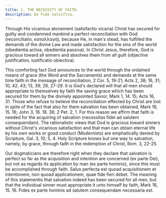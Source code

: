 ```yaml
---
title: 1. THE NECESSITY OF FAITH.
description: De Fide Salviftca.
---
```


Through His vicarious atonement (satisfactio vicaria) Christ has secured for guilty and condemned mankind a perfect reconciliation with God (reconciliatio, καταλλαγή), because He, in man's stead, has fulfilled the demands of the divine Law and made satisfaction for the sins of the world (obedientia activa, obedientia passiva). In Christ Jesus, therefore, God is gracious toward all sinners and absolves them from all guilt (objective justification, iustificatio obiectiva).

This comforting fact God announces to the world through the ordained means of grace (the Word and the Sacraments) and demands at the same time faith in the message of reconciliation, 2 Cor. 5, 19-21; Acts 2, 38; 16, 31; 10, 42. 43; 13, 39; 26, 27-29. It is God's declared will that all men should appropriate to themselves by faith the saving grace which has been secured for them by the divinely appointed Savior, Mark 1, 14. 15; Acts 16, 31. Those who refuse to believe the reconciliation effected by Christ are lost in spite of the fact that also for them salvation has been obtained, Mark 16, 15. 16; John 3, 16. 18. 36; 2 Pet. 2, 1. For this reason we affirm that faith is needed for the acquiring of salvation (necessitas fidei ad salutem consequendam). The rationalistic views that God is gracious toward sinners without Christ's vicarious satisfaction and that man can obtain eternal life by his own works or good conduct (Modernists) are emphatically denied by Scripture, Gal. 3, 10; 5, 4. Holy Scripture knows but one way to salvation, namely, by grace, through faith in the redemption of Christ, Rom. 3, 22-25.

Our dogmaticians are therefore right when they declare that salvation is perfect so far as the acquisition and intention are concerned (ex parte Dei), but not as regards its application by man (ex parte hominis), since this must be accomplished through faith. Salus perfecta est quoad acquisitionem et intentionem, non quoad applicationem, quae fide fieri debet. The meaning of this statementis that salvation indeed has been secured for all men, but that the individual sinner must appropriate it unto himself by faith, Mark 16, 15. 16. Fides ex parte hominis ad salutem consequendam necessaria est.
